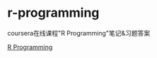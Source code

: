 # r-programming

coursera在线课程"R Programming"笔记&习题答案

[R Programming](https://www.coursera.org/learn/r-programming/)
